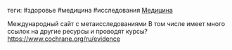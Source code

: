 теги: #здоровье #медицина #исследования 
[Медицина](Медицина.md)

Международный сайт с метаисследованиями
В том числе имеет много ссылок на другие ресурсы  и проводят курсы?
https://www.cochrane.org/ru/evidence
